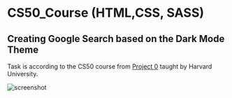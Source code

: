 ﻿# CS50_Course (HTML,CSS, SASS)
<h2> Creating Google Search based on the Dark Mode Theme</h2>
<p> Task is according to the CS50 course from <a href="https://cs50.harvard.edu/web/2020/projects/0/search/">Project 0</a> taught by Harvard University.</p>
<img src="https://github.com/user-attachments/assets/8c8f2534-7b55-4e43-8799-540fa23c5bb0" alt="screenshot" width=auto>
